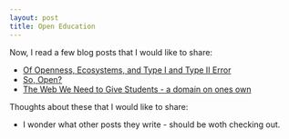```yaml
---
layout: post
title: Open Education
---
```


Now, I read a few blog posts that I would like to share:

- [Of Openness, Ecosystems, and Type I and Type II Error](http://opencontent.org/blog/archives/4585)
- [So, Open?](http://andrewrikard.com/notes/2016/05/25/oer-open-and-the-business-of-it-all.html)
- [The Web We Need to Give Students - a domain on ones own](https://medium.com/bright/the-web-we-need-to-give-students-311d97713713#.9epsai2a7)

Thoughts about these that I would like to share:

- I wonder what other posts they write - should be woth checking out.